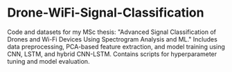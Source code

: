 # Drone-WiFi-Signal-Classification
Code and datasets for my MSc thesis: "Advanced Signal Classification of Drones and Wi-Fi Devices Using Spectrogram Analysis and ML." Includes data preprocessing, PCA-based feature extraction, and model training using CNN, LSTM, and hybrid CNN-LSTM. Contains scripts for hyperparameter tuning and model evaluation.
